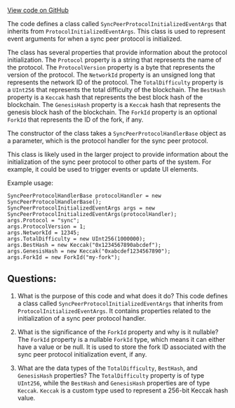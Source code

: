 [View code on GitHub](https://github.com/nethermindeth/nethermind/Nethermind.Network/P2P/EventArg/SyncPeerProtocolInitializedEventArgs.cs)

The code defines a class called `SyncPeerProtocolInitializedEventArgs` that inherits from `ProtocolInitializedEventArgs`. This class is used to represent event arguments for when a sync peer protocol is initialized. 

The class has several properties that provide information about the protocol initialization. The `Protocol` property is a string that represents the name of the protocol. The `ProtocolVersion` property is a byte that represents the version of the protocol. The `NetworkId` property is an unsigned long that represents the network ID of the protocol. The `TotalDifficulty` property is a `UInt256` that represents the total difficulty of the blockchain. The `BestHash` property is a `Keccak` hash that represents the best block hash of the blockchain. The `GenesisHash` property is a `Keccak` hash that represents the genesis block hash of the blockchain. The `ForkId` property is an optional `ForkId` that represents the ID of the fork, if any.

The constructor of the class takes a `SyncPeerProtocolHandlerBase` object as a parameter, which is the protocol handler for the sync peer protocol. 

This class is likely used in the larger project to provide information about the initialization of the sync peer protocol to other parts of the system. For example, it could be used to trigger events or update UI elements. 

Example usage:

```
SyncPeerProtocolHandlerBase protocolHandler = new SyncPeerProtocolHandlerBase();
SyncPeerProtocolInitializedEventArgs args = new SyncPeerProtocolInitializedEventArgs(protocolHandler);
args.Protocol = "sync";
args.ProtocolVersion = 1;
args.NetworkId = 12345;
args.TotalDifficulty = new UInt256(1000000);
args.BestHash = new Keccak("0x1234567890abcdef");
args.GenesisHash = new Keccak("0xabcdef1234567890");
args.ForkId = new ForkId("my-fork");
```
## Questions: 
 1. What is the purpose of this code and what does it do?
   This code defines a class called `SyncPeerProtocolInitializedEventArgs` that inherits from `ProtocolInitializedEventArgs`. It contains properties related to the initialization of a sync peer protocol handler.

2. What is the significance of the `ForkId` property and why is it nullable?
   The `ForkId` property is a nullable `ForkId` type, which means it can either have a value or be null. It is used to store the fork ID associated with the sync peer protocol initialization event, if any.

3. What are the data types of the `TotalDifficulty`, `BestHash`, and `GenesisHash` properties?
   The `TotalDifficulty` property is of type `UInt256`, while the `BestHash` and `GenesisHash` properties are of type `Keccak`. `Keccak` is a custom type used to represent a 256-bit Keccak hash value.
